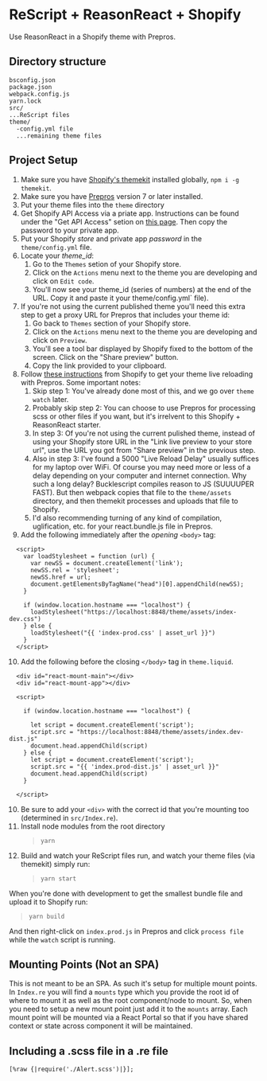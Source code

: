 # ReScript + ReasonReact + Shopify

Use ReasonReact in a Shopify theme with Prepros.

## Directory structure

```
bsconfig.json
package.json
webpack.config.js
yarn.lock
src/
...ReScript files
theme/
  -config.yml file
  ...remaining theme files
```

## Project Setup

1. Make sure you have [Shopify's themekit](https://shopify.github.io/themekit/) installed globally, `npm i -g themekit`.
2. Make sure you have [Prepros](https://prepros.io/) version 7 or later installed. 
3. Put your theme files into the `theme` directory
4. Get Shopify API Access via a priate app. Instructions can be found under the "Get API Access" setion on [this page](https://shopify.github.io/themekit/). Then copy the password to your private app.
5. Put your Shopify _store_ and private app _password_ in the `theme/config.yml` file.
6. Locate your _theme_id_:
   1. Go to the `Themes` setion of your Shopify store.
   2. Click on the `Actions` menu next to the theme you are developing and click on `Edit code`.
   3. You'll now see your theme_id (series of numbers) at the end of the URL. Copy it and paste it your theme/config.yml` file).
7. If you're not using the current published theme you'll need this extra step to get a proxy URL for Prepros that includes your theme id:
   1. Go back to `Themes` section of your Shopify store.
   2. Click on the `Actions` menu next to the theme you are developing and click on `Preview`.
   3. You'll see a tool bar displayed by Shopify fixed to the bottom of the screen. Click on the "Share preview" button.
   4. Copy the link provided to your clipboard.
8. Follow [these instructions](https://www.shopify.com/partners/blog/live-reload-shopify-sass) from Shopify to get your theme live reloading with Prepros. Some important notes:
   1. Skip step 1: You've already done most of this, and we go over `theme watch` later.
   2. Probably skip step 2: You can choose to use Prepros for processing scss or other files if you want, but it's irrelvent to this Shopify + ReasonReact starter.
   3. In step 3: Of you're not using the current pulished theme, instead of using your Shopify store URL in the "Link live preview to your store url", use the URL you got from "Share preview" in the previous step.
   4. Also in step 3: I've found a 5000 "Live Reload Delay" usually suffices for my laptop over WiFi. Of course you may need more or less of a delay depending on your computer and internet connection. Why such a long delay? Bucklescript compiles reason to JS (SUUUUPER FAST). But then webpack copies that file to the `theme/assets` directory, and then themekit processes and uploads that file to Shopify.
   5. I'd also recommending turning of any kind of compilation, uglification, etc. for your react.bundle.js file in Prepros.
9. Add the following immediately after the _opening_ `<body>` tag:

```
  <script>
    var loadStylesheet = function (url) {
      var newSS = document.createElement('link');
      newSS.rel = 'stylesheet';
      newSS.href = url;
      document.getElementsByTagName("head")[0].appendChild(newSS);
    }

    if (window.location.hostname === "localhost") {
      loadStylesheet("https://localhost:8848/theme/assets/index-dev.css")
    } else {
      loadStylesheet("{{ 'index-prod.css' | asset_url }}")
    }
  </script>

```
10. Add the following before the closing `</body>` tag in `theme.liquid`.

```
  <div id="react-mount-main"></div>
  <div id="react-mount-app"></div>

  <script>

    if (window.location.hostname === "localhost") {

      let script = document.createElement('script'); 
      script.src = "https://localhost:8848/theme/assets/index.dev-dist.js"
      document.head.appendChild(script)
    } else {
      let script = document.createElement('script'); 
      script.src = "{{ 'index.prod-dist.js' | asset_url }}"
      document.head.appendChild(script)
    }

  </script>
```

10. Be sure to add your `<div>` with the correct id that you're mounting too (determined in `src/Index.re`).
11. Install node modules from the root directory
    > `yarn`
12. Build and watch your ReScript files run, and watch your theme files (via themekit) simply run:
    > `yarn start`

When you're done with development to get the smallest bundle file and upload it to Shopify run:

> `yarn build`

And then right-click on `index.prod.js` in Prepros and click `process file` while the `watch` script is running.

## Mounting Points (Not an SPA)

This is not meant to be an SPA. As such it's setup for multiple mount points. In `Index.re` you will find a `mounts` type which you provide the root id of where to mount it as well as the root component/node to mount. So, when you need to setup a new mount point just add it to the `mounts` array. Each mount point will be mounted via a React Portal so that if you have shared context or state across component it will be maintained.

## Including a .scss file in a .re file

```reason
[%raw {|require('./Alert.scss')|}];
```
